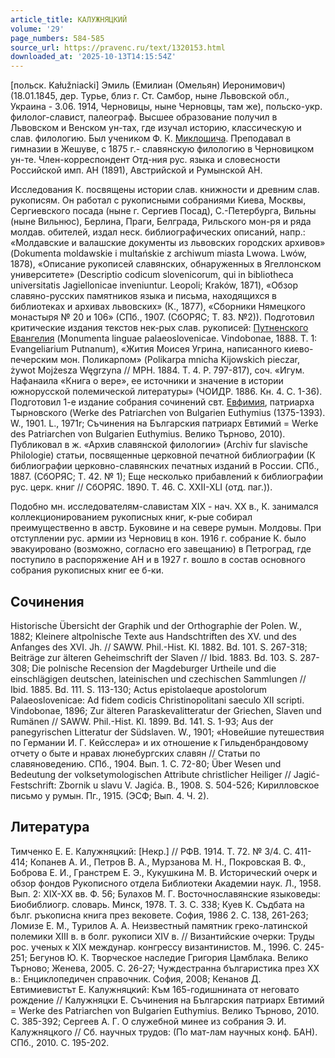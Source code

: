 ```yaml
---
article_title: КАЛУЖНЯЦКИЙ
volume: '29'
page_numbers: 584-585
source_url: https://pravenc.ru/text/1320153.html
downloaded_at: '2025-10-13T14:15:54Z'
---
```


[польск. Kałužniacki] Эмиль (Емилиан (Омельян) Иеронимович) (18.01.1845, дер. Турье, близ г. Ст. Самбор, ныне Львовской обл., Украина - 3.06. 1914, Черновицы, ныне Черновцы, там же), польско-укр. филолог-славист, палеограф. Высшее образование получил в Львовском и Венском ун-тах, где изучал историю, классическую и слав. филологию. Был учеником Ф. К. [Миклошича](https://pravenc.ru/text/Миклошича.html). Преподавал в гимназии в Жешуве, с 1875 г.- славянскую филологию в Черновицком ун-те. Член-корреспондент Отд-ния рус. языка и словесности Российской имп. АН (1891), Австрийской и Румынской АН.

Исследования К. посвящены истории слав. книжности и древним слав. рукописям. Он работал с рукописными собраниями Киева, Москвы, Сергиевского посада (ныне г. Сергиев Посад), С.-Петербурга, Вильны (ныне Вильнюс), Берлина, Праги, Белграда, Рильского мон-ря и ряда молдав. обителей, издал неск. библиографических описаний, напр.: «Молдавские и валашские документы из львовских городских архивов» (Dokumenta moldawskie i multańskie z archiwum miasta Lwowa. Lwów, 1878), «Описание рукописей славянских, обнаруженных в Ягеллонском университете» (Descriptio codicum slovenicorum, qui in bibliotheca universitatis Jagiellonicae inveniuntur. Leopoli; Kraków, 1871), «Обзор славяно-русских памятников языка и письма, находящихся в библиотеках и архивах львовских» (К., 1877), «Сборники Нямецкого монастыря № 20 и 106» (СПб., 1907. (СбОРЯС; Т. 83. №2)). Подготовил критические издания текстов нек-рых слав. рукописей: [Путненского Евангелия](<https://pravenc.ru/text/Путненского Евангелия.html>) (Monumenta linguae palaeoslovenicae. Vindobonae, 1888. T. 1: Evangeliarium Putnanum), «Жития Моисея Угрина, написанного киево-печерским мон. Поликарпом» (Polikarpa mnicha Kijowskich pieczar, żywot Mojżesza Węgrzyna // МРН. 1884. Т. 4. P. 797-817), соч. «Игум. Нафанаила «Книга о вере», ее источники и значение в истории южнорусской полемической литературы» (ЧОИДР. 1886. Кн. 4. С. 1-36). Подготовил 1-е издание собрания сочинений свт. [Евфимия](https://pravenc.ru/text/Евфимия.html), патриарха Тырновского (Werke des Patriarchen von Bulgarien Euthymius (1375-1393). W., 1901. L., 1971r; Съчинения на Българския патриарх Евтимий = Werke des Patriarchen von Bulgarien Euthymius. Велико Търново, 2010). Публиковал в ж. «Архив славянской филологии» (Archiv fur slavische Philologie) статьи, посвященные церковной печатной библиографии (К библиографии церковно-славянских печатных изданий в России. СПб., 1887. (СбОРЯС; Т. 42. № 1); Еще несколько прибавлений к библиографии рус. церк. книг // СбОРЯС. 1890. Т. 46. С. XXII-XLI (отд. паг.)).

Подобно мн. исследователям-славистам XIX - нач. XX в., К. занимался коллекционированием рукописных книг, к-рые собирал преимущественно в австр. Буковине и на севере румын. Молдовы. При отступлении рус. армии из Черновиц в кон. 1916 г. собрание К. было эвакуировано (возможно, согласно его завещанию) в Петроград, где поступило в распоряжение АН и в 1927 г. вошло в состав основного собрания рукописных книг ее б-ки.

## Сочинения

Historische Übersicht der Graphik und der Orthographie der Polen. W., 1882; Kleinere altpolnische Texte aus Handschtriften des XV. und des Anfanges des XVI. Jh. // SAWW. Phil.-Hist. Kl. 1882. Bd. 101. S. 267-318; Beiträge zur älteren Geheimschrift der Slaven // Ibid. 1883. Bd. 103. S. 287-308; Die polnische Recension der Magdeburger Urtheile und die einschlägigen deutschen, lateinischen und czechischen Sammlungen // Ibid. 1885. Bd. 111. S. 113-130; Actus epistolaeque apostolorum Palaeoslovenicae: Ad fidem codicis Christinopolitani saeculo XII scripti. Vindobonae, 1896; Zur älteren Paraskevalitteratur der Griechen, Slaven und Rumänen // SAWW. Phil.-Hist. Kl. 1899. Bd. 141. S. 1-93; Aus der panegyrischen Litteratur der Südslaven. W., 1901; «Новейшие путешествия по Германии И. Г. Кейсcлера» и их отношение к Гильденбрандовому отчету о быте и нравах люнебургских славян // Статьи по славяноведению. СПб., 1904. Вып. 1. С. 72-80; Über Wesen und Bedeutung der volksetymologischen Attribute christlicher Heiliger // Jagić-Festschrift: Zbornik u slavu V. Jagića. B., 1908. S. 504-526; Кирилловское письмо у румын. Пг., 1915. (ЭСФ; Вып. 4. Ч. 2).

## Литература

Тимченко Е. Е. Калужняцкий: [Некр.] // РФВ. 1914. Т. 72. № 3/4. С. 411-414; Копанев А. И., Петров В. А., Мурзанова М. Н., Покровская В. Ф., Боброва Е. И., Гранстрем Е. Э., Кукушкина М. В. Исторический очерк и обзор фондов Рукописного отдела Библиотеки Академии наук. Л., 1958. Вып. 2: XIX-XX вв. Ф. 56; Булахов М. Г. Восточнославянские языковеды: Биобиблиогр. словарь. Минск, 1978. Т. 3. С. 338; Куев К. Съдбата на бълг. ръкописна книга през вековете. София, 1986 2. С. 138, 261-263; Ломизе Е. М., Турилов А. А. Неизвестный памятник греко-латинской полемики XIII в. в болг. рукописи XIV в. // Византийские очерки: Труды рос. ученых к XIX междунар. конгрессу византинистов. М., 1996. С. 245-251; Бегунов Ю. К. Творческое наследие Григория Цамблака. Велико Търново; Женева, 2005. С. 26-27; Чуждестранна българистика през XX в.: Енциклопедичен справочник. София, 2008; Кенанов Д. Евтимиевистът Е. Калужняцкий: Към 165-годишнината от неговато рождение // Калужняцки Е. Съчинения на Българския патриарх Евтимий = Werke des Patriarchen von Bulgarien Euthymius. Велико Търново, 2010. С. 385-392; Сергеев А. Г. О служебной минее из собрания Э. И. Калужняцкого // Сб. научных трудов: (По мат-лам научных конф. БАН). СПб., 2010. С. 195-202.
